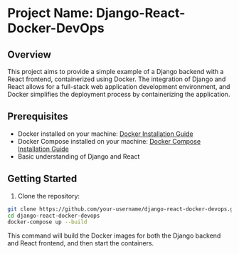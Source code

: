 # Project Name: Django-React-Docker-DevOps

## Overview
This project aims to provide a simple example of a Django backend with a React frontend, containerized using Docker. The integration of Django and React allows for a full-stack web application development environment, and Docker simplifies the deployment process by containerizing the application.

## Prerequisites
- Docker installed on your machine: [Docker Installation Guide](https://docs.docker.com/get-docker/)
- Docker Compose installed on your machine: [Docker Compose Installation Guide](https://docs.docker.com/compose/install/)
- Basic understanding of Django and React

## Getting Started

1. Clone the repository:

```bash
git clone https://github.com/your-username/django-react-docker-devops.git
cd django-react-docker-devops
docker-compose up --build
```

This command will build the Docker images for both the Django backend and React frontend, and then start the containers.


